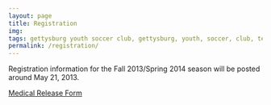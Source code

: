```yaml
---
layout: page
title: Registration
img: 
tags: gettysburg youth soccer club, gettysburg, youth, soccer, club, teams, registration
permalink: /registration/
---
```

Registration information for the Fall 2013/Spring 2014 season will be posted around May 21, 2013.

<a href="https://www.dropbox.com/s/7qfdk24zfej4bak/Medical_Release1.pdf">Medical Release Form</a>
